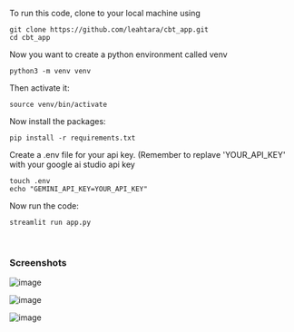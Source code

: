 To run this code, clone to your local machine using <br>
```
git clone https://github.com/leahtara/cbt_app.git
cd cbt_app
```
Now you want to create a python environment called venv<br>
```
python3 -m venv venv
```
Then activate it:<br>
```
source venv/bin/activate
```
Now install the packages:<br>
```
pip install -r requirements.txt
```
Create a .env file for your api key. (Remember to replave 'YOUR_API_KEY' with your google ai studio api key<br>
```
touch .env 
echo "GEMINI_API_KEY=YOUR_API_KEY"
```
Now run the code:<br>
```
streamlit run app.py
```
<br>

### Screenshots

![image](https://github.com/user-attachments/assets/ee94c8e2-7bcc-48a4-86d0-3e6f2b25b673)

![image](https://github.com/user-attachments/assets/8bddc9e9-794b-4e86-93f5-4ca44438ce21)

![image](https://github.com/user-attachments/assets/1c704665-b625-420c-83e5-b6d8a6ec64ca)


